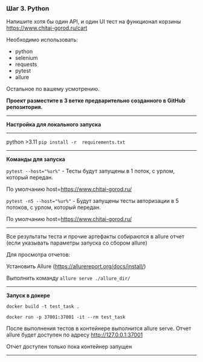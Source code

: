 ### Шаг 3.  Python

Напишите хотя бы один API, и один UI тест на функционал корзины https://www.chitai-gorod.ru/cart 

Необходимо использовать:

- python
- selenium
- requests
- pytest
- allure

Остальное по вашему усмотрению.

**Проект разместите в 3 ветке предварительно созданного в GitHub репозитория.**


****

**Настройка для локального запуска**

****

python >3.11
```pip install -r  requirements.txt```

****

**Команды для запуска**

```pytest --host="%ur%"``` - Тесты будут запущены в 1 поток, с урлом, который передан. 

По умолчанию host=https://www.chitai-gorod.ru/

```pytest -n5 --host="%ur%"``` - Будут запущены тесты авторизации в 5 потоков, с урлом, который передан. 

По умолчанию host=https://www.chitai-gorod.ru/

****

Все результаты теста и прочие артефакты собираются в allure отчет (если указывать параметры запуска со сбором allure)

Для просмотра отчетов:

Установить Allure (https://allurereport.org/docs/install/)

Выполнить команду
```allure serve ./allure_dir/```


****

**Запуск в докере**

```docker build -t test_task .```

```docker run -p 37001:37001 -it --rm test_task```

После выполнения тестов в контейнере выполнится allure serve. Отчет allure будет доступен по адресу http://127.0.0.1:37001

Отчет доступен только пока контейнер запущен
****

